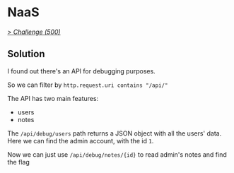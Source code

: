 # NaaS
[> *Challenge (500)*](https://training.olicyber.it/challenges#challenge-224)

## Solution
I found out there's an API for debugging purposes.

So we can filter by `http.request.uri contains "/api/"`

The API has two main features:
- users
- notes

The `/api/debug/users` path returns a JSON object with all the users' data. Here we can find the admin account, with the id `1`.

Now we can just use `/api/debug/notes/{id}` to read admin's notes and find the flag
